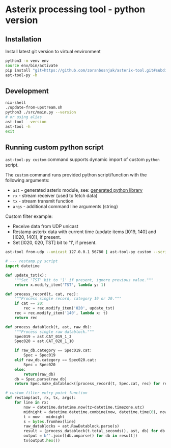 # Asterix processing tool - python version

## Installation

Install latest git version to virtual environment

```bash
python3 -m venv env
source env/bin/activate
pip install "git+https://github.com/zoranbosnjak/asterix-tool.git#subdirectory=ast-tool-py"
ast-tool-py -h
```

## Development

```bash
nix-shell
./update-from-upstream.sh
python3 ./src/main.py --version
# or using alias
ast-tool --version
ast-tool -h
exit
```

## Running custom python script

`ast-tool-py custom` command supports dynamic import of custom `python` script.

The `custom` command runs provided python script/function with the following arguments:
- `ast` - generated asterix module, see: [generated python library](https://zoranbosnjak.github.io/asterix-lib-generator/python.html)
- `rx` - stream receiver (used to fetch data)
- `tx` - stream transmit function
- `args` - additional command line arguments (string)

Custom filter example:
- Receive data from UDP unicast
- Restamp asterix data with current time (update items [I019, 140] and [I020, 140]),
  if present.
- Set [I020, 020, TST] bit to '1', if present.

```bash
ast-tool from-udp --unicast 127.0.0.1 56780 | ast-tool-py custom --script restamp.py --call restamp
```

```python
# --- restamp.py script
import datetime

def update_tst(x):
    """Set 'TST' bit to '1' if present, ignore previous value."""
    return x.modify_item('TST', lambda y: 1)

def process_record(t, cat, rec):
    """Process single record, category 19 or 20."""
    if cat == 20:
        rec = rec.modify_item('020', update_tst)
    rec = rec.modify_item('140', lambda x: t)
    return rec

def process_datablock(t, ast, raw_db):
    """Process single raw datablock."""
    Spec019 = ast.CAT_019_1_3
    Spec020 = ast.CAT_020_1_10

    if raw_db.category == Spec019.cat:
        Spec = Spec019
    elif raw_db.category == Spec020.cat:
        Spec = Spec020
    else:
        return(raw_db)
    db = Spec.parse(raw_db)
    return Spec.make_datablock([process_record(t, Spec.cat, rec) for rec in db.records])

# custom filter entry point function
def restamp(ast, rx, tx, args):
    for line in rx:
        now = datetime.datetime.now(tz=datetime.timezone.utc)
        midnight = datetime.datetime.combine(now, datetime.time(0), now.tzinfo)
        t = now - midnight
        s = bytes.fromhex(line)
        raw_datablocks = ast.RawDatablock.parse(s)
        result = [process_datablock(t.total_seconds(), ast, db) for db in raw_datablocks]
        output = b''.join([db.unparse() for db in result])
        tx(output.hex())
```

